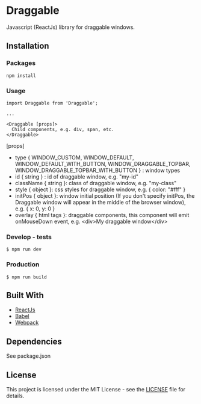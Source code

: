 # Draggable
Javascript (ReactJs) library for draggable windows.

## Installation

### Packages
```
npm install
```

### Usage
```
import Draggable from 'Draggable';

...

<Draggable [props]>
  Child components, e.g. div, span, etc.
</Draggable>
```

\[props]
  * type { WINDOW_CUSTOM, WINDOW_DEFAULT, WINDOW_DEFAULT_WITH_BUTTON, WINDOW_DRAGGABLE_TOPBAR, WINDOW_DRAGGABLE_TOPBAR_WITH_BUTTON } : window types
  * id { string } : id of draggable window, e.g. "my-id"
  * className { string }: class of draggable window, e.g. "my-class"
  * style { object }: css styles for draggable window, e.g. { color: "#fff" }
  * initPos { object }: window initial position (If you don't specify initPos, the Draggable window will appear in the middle of the browser window), e.g. { x: 0, y: 0 }
  * overlay { html tags }: draggable components, this component will emit onMouseDown event, e.g. \<div>My draggable window\</div>

### Develop - tests
```
$ npm run dev
```

### Production
```
$ npm run build
```

## Built With
* [ReactJs](https://reactjs.org/)
* [Babel](https://babeljs.io/)
* [Webpack](https://webpack.js.org/)

## Dependencies
See package.json

## License
This project is licensed under the MIT License - see the [LICENSE](LICENSE) file for details.
